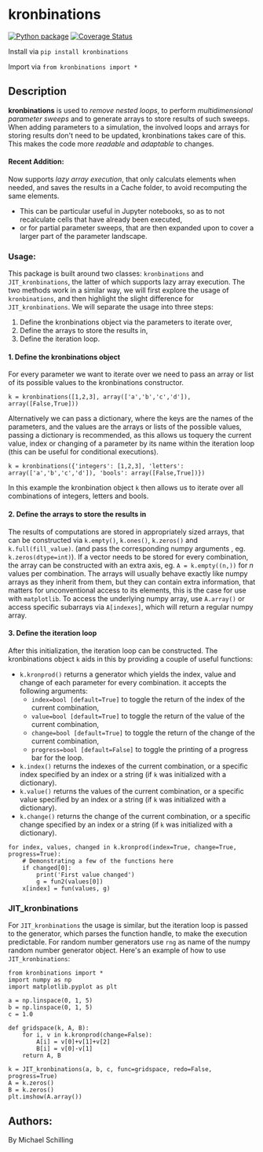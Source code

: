 # kronbinations
[![Python package](https://github.com/Ntropic/kronbinations/actions/workflows/python-package.yml/badge.svg)](https://github.com/Ntropic/kronbinations/actions/workflows/python-package.yml)  [![Coverage Status](https://coveralls.io/repos/github/Ntropic/kronbinations/badge.svg?branch=main)](https://coveralls.io/github/Ntropic/kronbinations?branch=main)

Install via 
`pip install kronbinations`

Import via
`from kronbinations import *`

## Description
**kronbinations** is used to *remove nested loops*, to perform *multidimensional parameter sweeps* and to generate arrays to store results of such sweeps. When adding parameters to a simulation, the involved loops and arrays for storing results don't need to be updated, kronbinations takes care of this. This makes the code more *readable* and *adaptable* to changes.

#### Recent Addition:
Now supports *lazy array execution*, that only calculats elements when needed, and saves the results in a Cache folder, to avoid recomputing the same elements. 
- This can be particular useful in Jupyter notebooks, so as to not recalculate cells that have already been executed,
- or for partial parameter sweeps, that are then expanded upon to cover a larger part of the parameter landscape. 
 
### Usage: 
This package is built around two classes: `kronbinations` and `JIT_kronbinations`, the latter of which supports lazy array execution. The two methods work in a similar way, we will first explore the usage of `kronbinations`, and then highlight the slight difference for `JIT_kronbinations`. We will separate the usage into three steps:
1. Define the kronbinations object via the parameters to iterate over,
2. Define the arrays to store the results in,
3. Define the iteration loop.

#### 1. Define the kronbinations object
For every parameter we want to iterate over we need to pass an array or list of its possible values to the kronbinations constructor. 
```
k = kronbinations([1,2,3], array(['a','b','c','d']), array([False,True]))
```
Alternatively we can pass a dictionary, where the keys are the names of the parameters, and the values are the arrays or lists of the possible values, passing a dictionary is recommended, as this allows us toquery the current value, index or changing of a parameter by its name within the iteration loop (this can be useful for conditional executions).
```
k = kronbinations({'integers': [1,2,3], 'letters': array(['a','b','c','d']), 'bools': array([False,True])})
```
In this example the kronbination object `k` then allows us to iterate over all combinations of integers, letters and bools.
#### 2. Define the arrays to store the results in
The results of computations are stored in appropriately sized arrays, that can be constructed via `k.empty()`, `k.ones()`, `k.zeros()` and `k.full(fill_value)`.  (and pass the corresponding numpy arguments , eg. `k.zeros(dtype=int)`). If a vector needs to be stored for every combination, the array can be constructed with an extra axis, eg. `A = k.empty((n,))` for $n$ values per combination. The arrays will usually behave exactly like numpy arrays as they inherit from them, but they can contain extra information, that matters for unconventional access to its elements, this is the case for use with `matplotlib`. To access the underlying numpy array, use `A.array()` or access specific subarrays via `A[indexes]`, which will return a regular numpy array.  
#### 3. Define the iteration loop
After this initialization, the iteration loop can be constructed. The kronbinations object `k` aids in this by providing a couple of useful functions:
- `k.kronprod()` returns a generator which yields the index, value and change of each parameter for every combination. it accepts the following arguments:
    - `index=bool [default=True]` to toggle the return of the index of the current combination,
    - `value=bool [default=True]` to toggle the return of the value of the current combination,
    - `change=bool [default=True]` to toggle the return of the change of the current combination,
    - `progress=bool [default=False]` to toggle the printing of a progress bar for the loop. 
- `k.index()` returns the indexes of the current combination, or a specific index specified by an index or a string (if `k` was initialized with a dictionary).
- `k.value()` returns the values of the current combination, or a specific value specified by an index or a string (if `k` was initialized with a dictionary).
- `k.change()` returns the change of the current combination, or a specific change specified by an index or a string (if `k` was initialized with a dictionary).
```
for index, values, changed in k.kronprod(index=True, change=True, progress=True):
    # Demonstrating a few of the functions here
    if changed[0]:
        print('First value changed')
        g = fun2(values[0])
    x[index] = fun(values, g)
```
### JIT_kronbinations
For `JIT_kronbinations` the usage is similar, but the iteration loop is passed to the generator, which parses the function handle, to make the execution predictable. For random number generators use `rng` as name of the numpy random number generator object. Here's an example of how to use `JIT_kronbinations`:
```
from kronbinations import *
import numpy as np
import matplotlib.pyplot as plt

a = np.linspace(0, 1, 5)
b = np.linspace(0, 1, 5)
c = 1.0

def gridspace(k, A, B):
    for i, v in k.kronprod(change=False):
        A[i] = v[0]+v[1]+v[2]
        B[i] = v[0]-v[1]
    return A, B

k = JIT_kronbinations(a, b, c, func=gridspace, redo=False, progress=True) 
A = k.zeros()
B = k.zeros()
plt.imshow(A.array())
```

## Authors: 
By Michael Schilling